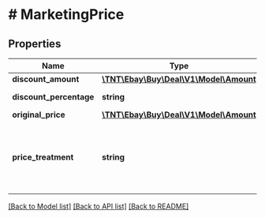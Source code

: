 # # MarketingPrice

## Properties

Name | Type | Description | Notes
------------ | ------------- | ------------- | -------------
**discount_amount** | [**\TNT\Ebay\Buy\Deal\V1\Model\Amount**](Amount.md) |  | [optional]
**discount_percentage** | **string** | The percentage of the seller discount based on the value returned in the originalPrice field. | [optional]
**original_price** | [**\TNT\Ebay\Buy\Deal\V1\Model\Amount**](Amount.md) |  | [optional]
**price_treatment** | **string** | The pricing treatment (discount) that was applied to the price of the item. Note: The pricing treatment affects how and where the discounted price can be displayed. For implementation help, refer to &lt;a href&#x3D;&#39;https://developer.ebay.com/api-docs/buy/deal/types/api:PriceTreatmentEnum&#39;&gt;eBay API documentation&lt;/a&gt; | [optional]

[[Back to Model list]](../../README.md#models) [[Back to API list]](../../README.md#endpoints) [[Back to README]](../../README.md)
